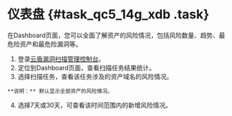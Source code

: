 # 仪表盘 {#task_qc5_14g_xdb .task}

在Dashboard页面，您可以全面了解资产的风险情况，包括风险数量、趋势、最危险资产和最危险漏洞等。

1.  登录[云盾漏洞扫描管理控制台](https://yundun.console.aliyun.com/?p=avds)。 
2.   定位到Dashboard页面，查看扫描任务结果统计。 
3.   选择扫描任务，查看该任务涉及的资产域名的风险情况。 

    **说明：** 默认显示全部资产的风险情况。

4.   选择7天或30天，可查看该时间范围内的新增风险情况。 

